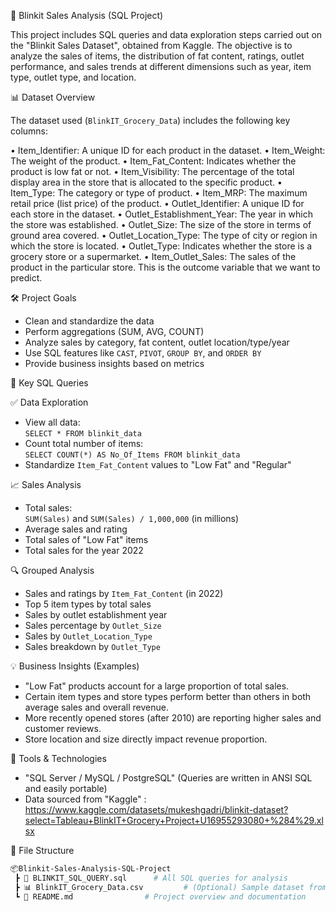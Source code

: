 🛒 Blinkit Sales Analysis (SQL Project)

This project includes SQL queries and data exploration steps carried out on the "Blinkit Sales Dataset", obtained from Kaggle. The objective is to analyze the sales of items, the distribution of fat content, ratings, outlet performance, and sales trends at different dimensions such as year, item type, outlet type, and location.

📊 Dataset Overview

The dataset used (`BlinkIT_Grocery_Data`) includes the following key columns:

• Item_Identifier: A unique ID for each product in the dataset.
•	Item_Weight: The weight of the product.
•	Item_Fat_Content: Indicates whether the product is low fat or not.
•	Item_Visibility: The percentage of the total display area in the store that is allocated to the specific product.
•	Item_Type: The category or type of product.
•	Item_MRP: The maximum retail price (list price) of the product.
•	Outlet_Identifier: A unique ID for each store in the dataset.
•	Outlet_Establishment_Year: The year in which the store was established.
•	Outlet_Size: The size of the store in terms of ground area covered.
•	Outlet_Location_Type: The type of city or region in which the store is located.
•	Outlet_Type: Indicates whether the store is a grocery store or a supermarket.
•	Item_Outlet_Sales: The sales of the product in the particular store. This is the outcome variable that we want to predict.

🛠️ Project Goals

- Clean and standardize the data
- Perform aggregations (SUM, AVG, COUNT)
- Analyze sales by category, fat content, outlet location/type/year
- Use SQL features like `CAST`, `PIVOT`, `GROUP BY`, and `ORDER BY`
- Provide business insights based on metrics

📌 Key SQL Queries

✅ Data Exploration

- View all data:  
  `SELECT * FROM blinkit_data`
- Count total number of items:  
  `SELECT COUNT(*) AS No_Of_Items FROM blinkit_data`
- Standardize `Item_Fat_Content` values to "Low Fat" and "Regular"

📈 Sales Analysis

- Total sales:  
  `SUM(Sales)` and `SUM(Sales) / 1,000,000` (in millions)
- Average sales and rating
- Total sales of "Low Fat" items
- Total sales for the year 2022

🔍 Grouped Analysis

- Sales and ratings by `Item_Fat_Content` (in 2022)
- Top 5 item types by total sales
- Sales by outlet establishment year
- Sales percentage by `Outlet_Size`
- Sales by `Outlet_Location_Type`
- Sales breakdown by `Outlet_Type`

💡 Business Insights (Examples)

- "Low Fat" products account for a large proportion of total sales.
- Certain item types and store types perform better than others in both average sales and overall revenue.
- More recently opened stores (after 2010) are reporting higher sales and customer reviews.
- Store location and size directly impact revenue proportion.

🧰 Tools & Technologies

- "SQL Server / MySQL / PostgreSQL" (Queries are written in ANSI SQL and easily portable)
- Data sourced from "Kaggle" : https://www.kaggle.com/datasets/mukeshgadri/blinkit-dataset?select=Tableau+BlinkIT+Grocery+Project+U16955293080+%284%29.xlsx

📁 File Structure 

```bash
📦Blinkit-Sales-Analysis-SQL-Project
 ┣ 📜 BLINKIT_SQL_QUERY.sql      # All SQL queries for analysis
 ┣ 📊 BlinkIT_Grocery_Data.csv         # (Optional) Sample dataset from Kaggle
 ┗ 📄 README.md                # Project overview and documentation

